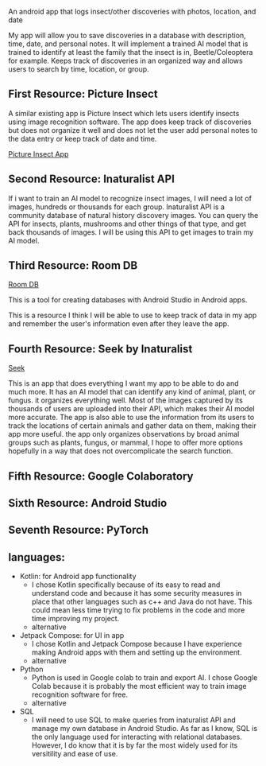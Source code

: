 ---
---

An android app that logs insect/other discoveries with photos, location, and date

My app will allow you to save discoveries in a database with description, time, date, and personal notes. It will implement a trained AI model that is trained to identify at least the family that the insect is in, Beetle/Coleoptera for example. Keeps track of discoveries in an organized way and allows users to search by time, location, or group.

## First Resource: Picture Insect

A similar existing app is Picture Insect which lets users identify insects using image recognition software. The app does keep track of discoveries but does not organize it well and does not let the user add personal notes to the data entry or keep track of date and time.

[Picture Insect App](https://pictureinsect.com/)

## Second Resource: Inaturalist API

If i want to train an AI model to recognize insect images, I will need a lot of images, hundreds or thousands for each group. Inaturalist API is a community database of natural history discovery images. You can query the API for insects, plants, mushrooms and other things of that type, and get back thousands of images. I will be using this API to get images to train my AI model.

## Third Resource: Room DB

[Room DB](https://developer.android.com/training/data-storage/room)

This is a tool for creating databases with Android Studio in Android apps.

This is a resource I think I will be able to use to keep track of data in my app and remember the user's information even after they leave the app.

## Fourth Resource: Seek by Inaturalist

[Seek]()

This is an app that does everything I want my app to be able to do and much more. It has an AI model that can identify any kind of animal, plant, or fungus. it organizes everything well. Most of the images captured by its thousands of users are uploaded into their API, which makes their AI model more accurate. The app is also able to use the information from its users to track the locations of certain animals and gather data on them, making their app more useful. the app only organizes observations by broad animal groups such as plants, fungus, or mammal, I hope to offer more options hopefully in a way that does not overcomplicate the search function. 

## Fifth Resource: Google Colaboratory

## Sixth Resource: Android Studio

## Seventh  Resource: PyTorch

## languages:

- Kotlin: for Android app functionality
    - I chose Kotlin specifically because of its easy to read and understand code and because it has some security measures in place that other languages such as c++ and Java do not have. This could mean less time trying to fix problems in the code and more time improving my project.
    - alternative
- Jetpack Compose: for UI in app
    - I chose Kotlin and Jetpack Compose because I have experience making Android apps with them and setting up the environment.
    - alternative
- Python
    - Python is used in Google colab to train and export AI. I chose Google Colab because it is probably the most efficient way to train image recognition software for free.
    - alternative
- SQL
    - I will need to use SQL to make queries from inaturalist API and manage my own database in Android Studio. As far as I know, SQL is the only language used for interacting with relational databases. However, I do know that it is by far the most widely used for its versitility and ease of use.




